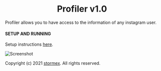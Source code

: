 <h1 align="center">Profiler v1.0</h1>

Profiler allows you to have access to the information of any instagram user.

#### SETUP AND RUNNING
Setup instructions [here](<https://github.com/stormexx/Profiler/wiki/Setting-Up-Profiler>).

![Screenshot]()


Copyright (c) 2021 [stormex](https://www.twiiter.com/_stormex/). All rights reserved.


